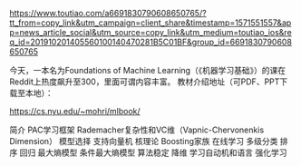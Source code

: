 https://www.toutiao.com/a6691830790608650765/?tt_from=copy_link&utm_campaign=client_share&timestamp=1571551557&app=news_article_social&utm_source=copy_link&utm_medium=toutiao_ios&req_id=201910201405560100140470281B5C01BF&group_id=6691830790608650765

今天，一本名为Foundations of Machine Learning（《机器学习基础》）的课在Reddit上热度飙升至300，里面可谓内容丰富。
教材介绍地址（可PDF、PPT下载至本地）：

https://cs.nyu.edu/~mohri/mlbook/

简介
PAC学习框架
Rademacher复杂性和VC维（Vapnic-Chervonenkis Dimension）
模型选择
支持向量机
核理论
Boosting家族
在线学习
多级分类
排序
回归
最大熵模型
条件最大熵模型
算法稳定
降维
学习自动机和语言
强化学习
